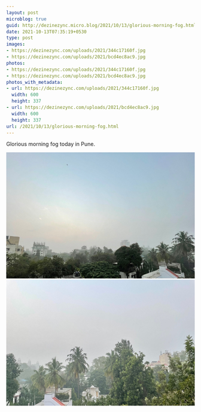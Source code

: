 ```yaml
---
layout: post
microblog: true
guid: http://dezinezync.micro.blog/2021/10/13/glorious-morning-fog.html
date: 2021-10-13T07:35:19+0530
type: post
images:
- https://dezinezync.com/uploads/2021/344c17160f.jpg
- https://dezinezync.com/uploads/2021/bcd4ec8ac9.jpg
photos:
- https://dezinezync.com/uploads/2021/344c17160f.jpg
- https://dezinezync.com/uploads/2021/bcd4ec8ac9.jpg
photos_with_metadata:
- url: https://dezinezync.com/uploads/2021/344c17160f.jpg
  width: 600
  height: 337
- url: https://dezinezync.com/uploads/2021/bcd4ec8ac9.jpg
  width: 600
  height: 337
url: /2021/10/13/glorious-morning-fog.html
---
```

Glorious morning fog today in Pune. 

<img src="/uploads/2021/344c17160f.jpg" width="600" height="337" alt="" /><img src="/uploads/2021/bcd4ec8ac9.jpg" width="600" height="337" alt="" />
